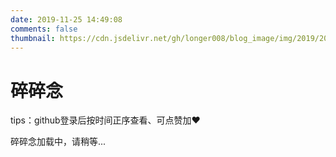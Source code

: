 ```yaml
---
date: 2019-11-25 14:49:08
comments: false
thumbnail: https://cdn.jsdelivr.net/gh/longer008/blog_image/img/2019/20191212124903.png
---
```

<div class = "text-center"><h1>碎碎念</h1></div><div class = "text-tips">

tips：github登录后按时间正序查看、可点赞加❤️</div>
<div id="comment-container1"><div class="text-tips">碎碎念加载中，请稍等...</div></div>
<script>
    $.getScript("/js/gitalk_self.min.js", function () {
    var gitalk = new Gitalk({
        clientID: clientId,
        clientSecret: clientSecret,
        id: '666666',
        repo: 'longer008.github.io',
        owner: 'longer008', 
        admin: "longer008",
        createIssueManually: true,
        distractionFreeMode: false
    })
    gitalk.render('comment-container1')
    });
</script>